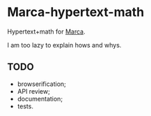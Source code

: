 # Marca-hypertext-math

Hypertext+math for [Marca](https://github.com/sdangelo/marca).

I am too lazy to explain hows and whys.

## TODO

* browserification;
* API review;
* documentation;
* tests.
